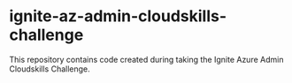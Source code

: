# ignite-az-admin-cloudskills-challenge
This repository contains code created during taking the Ignite Azure Admin Cloudskills Challenge.
